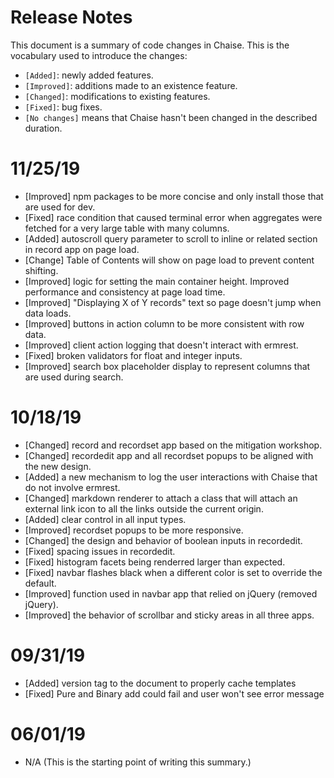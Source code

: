 # Release Notes

This document is a summary of code changes in Chaise. This is the vocabulary used to introduce the changes:
  - `[Added]`: newly added features.
  - `[Improved]`: additions made to an existence feature.
  - `[Changed]`: modifications to existing features.
  - `[Fixed]`: bug fixes.
  - `[No changes]` means that Chaise hasn't been changed in the described duration.
  
# 11/25/19
  - [Improved] npm packages to be more concise and only install those that are used for dev.
  - [Fixed] race condition that caused terminal error when aggregates were fetched for a very large table with many columns.
  - [Added] autoscroll query parameter to scroll to inline or related section in record app on page load.
  - [Change] Table of Contents will show on page load to prevent content shifting.
  - [Improved] logic for setting the main container height. Improved performance and consistency at page load time.
  - [Improved] "Displaying X of Y records" text so page doesn't jump when data loads.
  - [Improved] buttons in action column to be more consistent with row data.
  - [Improved] client action logging that doesn't interact with ermrest.
  - [Fixed] broken validators for float and integer inputs.
  - [Improved] search box placeholder display to represent columns that are used during search.
  
# 10/18/19
  - [Changed] record and recordset app based on the mitigation workshop.
  - [Changed] recordedit app and all recordset popups to be aligned with the new design.
  - [Added] a new mechanism to log the user interactions with Chaise that do not involve ermrest.
  - [Changed] markdown renderer to attach a class that will attach an external link icon to all the links outside the current origin.
  - [Added] clear control in all input types.
  - [Improved] recordset popups to be more responsive.
  - [Changed] the design and behavior of boolean inputs in recordedit.
  - [Fixed] spacing issues in recordedit.
  - [Fixed] histogram facets being renderred larger than expected.
  - [Fixed] navbar flashes black when a different color is set to override the default.
  - [Improved] function used in navbar app that relied on jQuery (removed jQuery).
  - [Improved] the behavior of scrollbar and sticky areas in all three apps.
  
# 09/31/19
  - [Added] version tag to the document <head> to properly cache templates
  - [Fixed] Pure and Binary add could fail and user won't see error message

# 06/01/19

  - N/A (This is the starting point of writing this summary.)
